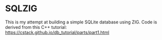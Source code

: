# SQLZIG
This is my attempt at building a simple SQLite database using ZIG.
Code is derived from this C++ tutorial: https://cstack.github.io/db_tutorial/parts/part1.html
